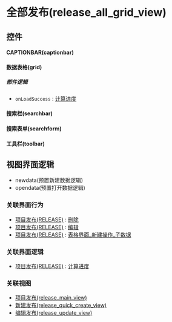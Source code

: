 # 全部发布(release_all_grid_view)  <!-- {docsify-ignore-all} -->



## 控件
#### CAPTIONBAR(captionbar)
#### 数据表格(grid)

##### 部件逻辑
* `onLoadSuccess` : [计算进度](module/ProjMgmt/release/uilogic/cal_schedule)
#### 搜索栏(searchbar)
#### 搜索表单(searchform)
#### 工具栏(toolbar)

## 视图界面逻辑
  * newdata(预置新建数据逻辑)
  * opendata(预置打开数据逻辑)


### 关联界面行为
  * [项目发布(RELEASE)](module/ProjMgmt/release) : [删除](module/ProjMgmt/release#界面行为)
  * [项目发布(RELEASE)](module/ProjMgmt/release) : [编辑](module/ProjMgmt/release#界面行为)
  * [项目发布(RELEASE)](module/ProjMgmt/release) : [表格界面_新建操作_子数据](module/ProjMgmt/release#界面行为)

### 关联界面逻辑
  * [项目发布(RELEASE)](module/ProjMgmt/release) : [计算进度](module/ProjMgmt/release/uilogic/cal_schedule)

### 关联视图
  * [项目发布(release_main_view)](app/view/release_main_view)
  * [新建发布(release_quick_create_view)](app/view/release_quick_create_view)
  * [编辑发布(release_update_view)](app/view/release_update_view)

<script>
 const { createApp } = Vue
  createApp({
    data() {
      return {

      }
    }
  }).use(ElementPlus).mount('#app')
</script>